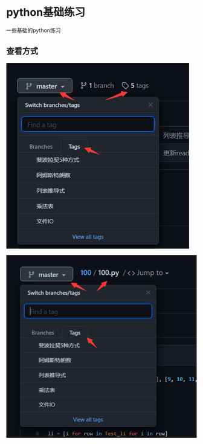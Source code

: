 # python基础练习

一些基础的python练习

## 查看方式



![image-20210109234210039](README.assets/image-20210109234210039.png)



![image-20210109234245704](README.assets/image-20210109234245704.png)

